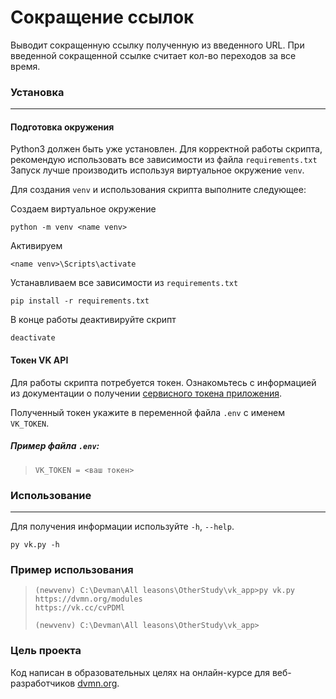 # Сокращение ссылок #

Выводит сокращенную ссылку полученную из введенного URL.
При введенной сокращенной ссылке считает кол-во переходов за все время.


### Установка ###
---

#### Подготовка окружения ####

Python3 должен быть уже установлен.
Для корректной работы скрипта, рекомендую использовать все зависимости из файла `requirements.txt`
Запуск лучше производить используя виртуальное окружение `venv`.

Для создания `venv` и использования скрипта выполните следующее:


Создаем виртуальное окружение
```
python -m venv <name venv>
```

Активируем
```
<name venv>\Scripts\activate
```

Устанавливаем все зависимости из `requirements.txt`
```
pip install -r requirements.txt
```
В конце работы деактивируйте скрипт
```
deactivate
```

#### Токен VK API ####

Для работы скрипта потребуется токен. Ознакомьтесь с информацией из документации о получении [сервисного токена приложения](https://id.vk.com/about/business/go/docs/ru/vkid/latest/vk-id/connection/tokens/service-token).


Полученный токен укажите в переменной файла `.env` с именем `VK_TOKEN`.

##### Пример файла `.env`:
>```
>VK_TOKEN = <ваш токен>
>```


### Использование ###
---

Для получения информации используйте `-h`, `--help`.
```
py vk.py -h
```


### Пример использования ###
>```
>(newvenv) C:\Devman\All leasons\OtherStudy\vk_app>py vk.py https://dvmn.org/modules
>https://vk.cc/cvPDMl
>
>(newvenv) C:\Devman\All leasons\OtherStudy\vk_app>
>```

### Цель проекта
Код написан в образовательных целях на онлайн-курсе для веб-разработчиков [dvmn.org](https://dvmn.org/).